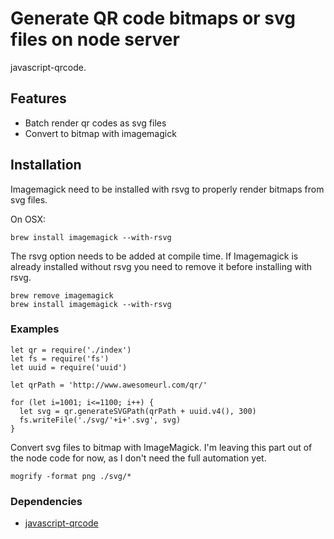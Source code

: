 # Generate QR code bitmaps or svg files on node server

javascript-qrcode.

## Features

* Batch render qr codes as svg files
* Convert to bitmap with imagemagick

## Installation

Imagemagick need to be installed with rsvg to properly render bitmaps from svg files.

On OSX:

```
brew install imagemagick --with-rsvg
```

The rsvg option needs to be added at compile time. If Imagemagick is already
installed without rsvg you need to remove it before installing with rsvg.

```
brew remove imagemagick
brew install imagemagick --with-rsvg
```

### Examples

```
let qr = require('./index')
let fs = require('fs')
let uuid = require('uuid')

let qrPath = 'http://www.awesomeurl.com/qr/'

for (let i=1001; i<=1100; i++) {
  let svg = qr.generateSVGPath(qrPath + uuid.v4(), 300)
  fs.writeFile('./svg/'+i+'.svg', svg)
}

```

Convert svg files to bitmap with ImageMagick. I'm leaving this part out of the
node code for now, as I don't need the full automation yet.
```
mogrify -format png ./svg/*
```

### Dependencies

* [javascript-qrcode](https://github.com/siciarek/javascript-qrcode)
